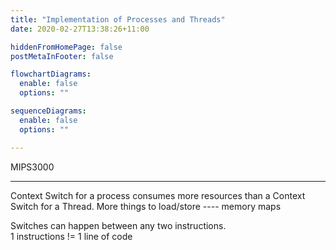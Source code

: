 ```yaml
---
title: "Implementation of Processes and Threads"
date: 2020-02-27T13:38:26+11:00

hiddenFromHomePage: false
postMetaInFooter: false

flowchartDiagrams:
  enable: false
  options: ""

sequenceDiagrams: 
  enable: false
  options: ""

---
```


MIPS3000



---

Context Switch for a process consumes more resources than a Context Switch for a Thread.
More things to load/store ---- memory maps

Switches can happen between any two instructions.  
1 instructions != 1 line of code

